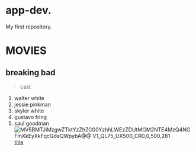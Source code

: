# app-dev.
My first repository.
# MOVIES
## breaking bad
> cast
1. walter white
2. jessie pinkman
3. skyler white
4. gustavo fring
5. saul goodman
![MV5BMTJiMzgwZTktYzZhZC00YzhhLWEzZDUtMGM2NTE4MzQ4NGFmXkEyXkFqcGdeQWpybA@@ _V1_QL75_UX500_CR0,0,500,281_](https://github.com/freidrickz/app-dev./assets/152407563/1045ec22-838d-45b1-81c9-ae9aa1a607fe)
[title](https://en.wikipedia.org/wiki/Breaking_Bad)

